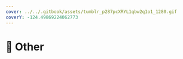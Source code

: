 ```yaml
---
cover: ../../.gitbook/assets/tumblr_p287pcXRYL1qbw2q1o1_1280.gif
coverY: -124.49869224062773
---
```


# 🎁 Other

